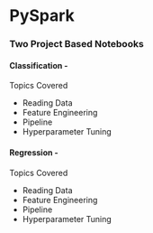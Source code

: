 # PySpark

### Two Project Based Notebooks

#### Classification - 
  Topics Covered
  - Reading Data
  - Feature Engineering
  - Pipeline
  - Hyperparameter Tuning

#### Regression - 
  Topics Covered
  - Reading Data
  - Feature Engineering
  - Pipeline
  - Hyperparameter Tuning
